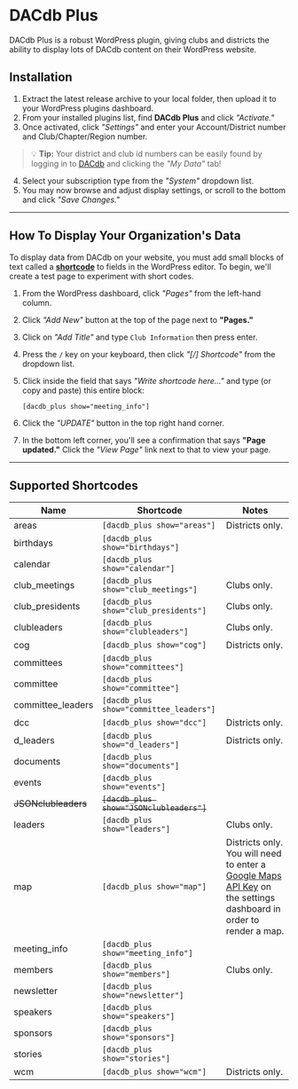 # DACdb Plus

DACdb Plus is a robust WordPress plugin, giving clubs and districts the ability to display lots of DACdb content on their WordPress website.

## Installation

1. Extract the latest release archive to your local folder, then upload it to your WordPress plugins dashboard.
2. From your installed plugins list, find **DACdb Plus** and click *"Activate."*
3. Once activated, click *"Settings"* and enter your Account/District number and Club/Chapter/Region number.

> :bulb: **Tip:** Your district and club id numbers can be easily found by logging in to [DACdb](https://dacdb.com/) and clicking the *"My Data"* tab!

4. Select your subscription type from the *"System"* dropdown list.
5. You may now browse and adjust display settings, or scroll to the bottom and click *"Save Changes."*

---

## How To Display Your Organization's Data

To display data from DACdb on your website, you must add small blocks of text called a **[shortcode](https://wordpress.com/support/wordpress-editor/blocks/shortcode-block/ "Click to learn more about WordPress shortcodes.")** to fields in the WordPress editor. To begin, we'll create a test page to experiment with short codes.

1. From the WordPress dashboard, click *"Pages"* from the left-hand column.
2. Click *"Add New"* button at the top of the page next to **"Pages."**
3. Click on *"Add Title"* and type `Club Information` then press enter.
4. Press the `/` key on your keyboard, then click *"[/] Shortcode"* from the dropdown list.
5. Click inside the field that says *"Write shortcode here..."* and type (or copy and paste) this entire block:

    ```text
    [dacdb_plus show="meeting_info"]
    ```

6. Click the *"UPDATE"* button in the top right hand corner.
7. In the bottom left corner, you'll see a confirmation that says **"Page updated."** Click the *"View Page"* link next to that to view your page.

---

## Supported Shortcodes

|Name|Shortcode|Notes|
|---|---|---|
|areas|`[dacdb_plus show="areas"]`|Districts only.|
|birthdays|`[dacdb_plus show="birthdays"]`||
|calendar|`[dacdb_plus show="calendar"]`||
|club_meetings|`[dacdb_plus show="club_meetings"]`|Clubs only.|
|club_presidents|`[dacdb_plus show="club_presidents"]`|Clubs only.|
|clubleaders|`[dacdb_plus show="clubleaders"]`|Clubs only.|
|cog|`[dacdb_plus show="cog"]`|Districts only.|
|committees|`[dacdb_plus show="committees"]`||
|committee|`[dacdb_plus show="committee"]`||
|committee_leaders|`[dacdb_plus show="committee_leaders"]`||
|dcc|`[dacdb_plus show="dcc"]`|Districts only.|
|d_leaders|`[dacdb_plus show="d_leaders"]`|Districts only.|
|documents|`[dacdb_plus show="documents"]`||
|events|`[dacdb_plus show="events"]`||
|~~JSONclubleaders~~|~~`[dacdb_plus show="JSONclubleaders"]`~~||
|leaders|`[dacdb_plus show="leaders"]`|Clubs only.|
|map|`[dacdb_plus show="map"]`|Districts only. You will need to enter a [Google Maps API Key](https://developers.google.com/maps/documentation/javascript/get-api-key "Click to get an API key for your site. A free Google Developer account is required.") on the settings dashboard in order to render a map.|
|meeting_info|`[dacdb_plus show="meeting_info"]`||
|members|`[dacdb_plus show="members"]`|Clubs only.|
|newsletter|`[dacdb_plus show="newsletter"]`||
|speakers|`[dacdb_plus show="speakers"]`||
|sponsors|`[dacdb_plus show="sponsors"]`||
|stories|`[dacdb_plus show="stories"]`||
|wcm|`[dacdb_plus show="wcm"]`|Districts only.|
